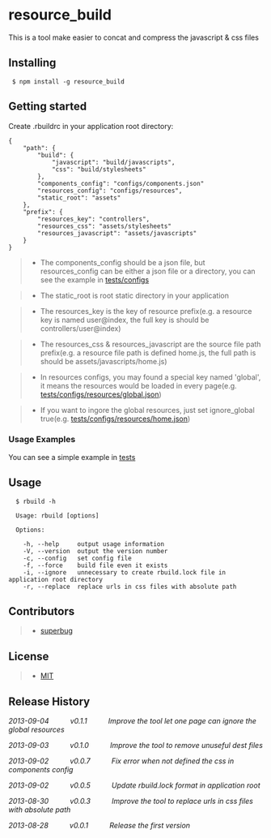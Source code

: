 # resource_build

This is a tool make easier to concat and compress the javascript & css files

## Installing

```shell
 $ npm install -g resource_build
```

## Getting started

Create .rbuildrc in your application root directory:

```
{
    "path": {
        "build": {
            "javascript": "build/javascripts",
            "css": "build/stylesheets"
        },
        "components_config": "configs/components.json"
        "resources_config": "configs/resources",
        "static_root": "assets"
    },
    "prefix": {
        "resources_key": "controllers",
        "resources_css": "assets/stylesheets"
        "resources_javascript": "assets/javascripts"
    }
}

```

>- The components_config should be a json file, but resources_config can be either a json file or a directory,
you can see the example in [tests/configs](https://github.com/NanJingBoy/resource_build/tree/master/tests/configs)

>- The static_root is root static directory in your application

>- The resources_key is the key of resource prefix(e.g. a resource key is named user@index, the full key is should be
controllers/user@index)

>- The resources_css & resources_javascript are the source file path prefix(e.g. a resource file path is defined home.js,
the full path is should be assets/javascripts/home.js)

>- In resources configs, you may found a special key named 'global', it means the resources would be loaded in every page(e.g. [tests/configs/resources/global.json](https://github.com/NanJingBoy/resource_build/blob/master/tests/configs/resources/global.json))

>- If you want to ingore the global resources, just set ignore_global true(e.g. [tests/configs/resources/home.json](https://github.com/NanJingBoy/resource_build/blob/master/tests/configs/resources/home.json))

### Usage Examples
You can see a simple example in [tests](https://github.com/NanJingBoy/resource_build/tree/master/tests)


## Usage
```shell
  $ rbuild -h

  Usage: rbuild [options]

  Options:

    -h, --help     output usage information
    -V, --version  output the version number
    -c, --config   set config file
    -f, --force    build file even it exists
    -i, --ignore   unnecessary to create rbuild.lock file in application root directory
    -r, --replace  replace urls in css files with absolute path
```

## Contributors
>- [superbug](https://github.com/superbug)

## License
>- [MIT](http://www.opensource.org/licenses/MIT)

## Release History
_2013-09-04   v0.1.1   Improve the tool let one page can ignore the global resources_

_2013-09-03   v0.1.0   Improve the tool to remove unuseful dest files_

_2013-09-02   v0.0.7   Fix error when not defined the css in components config_

_2013-09-02   v0.0.5   Update rbuild.lock format in application root_

_2013-08-30   v0.0.3   Improve the tool to replace urls in css files with absolute path_

_2013-08-28   v0.0.1   Release the first version_


